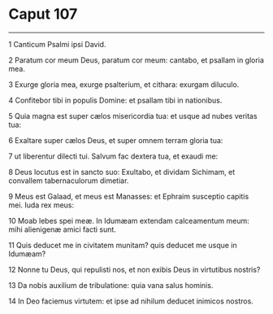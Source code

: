 # Caput 107

***

1 Canticum Psalmi ipsi David.

2 Paratum cor meum Deus, paratum cor meum: cantabo, et psallam in gloria mea.

3 Exurge gloria mea, exurge psalterium, et cithara: exurgam diluculo.

4 Confitebor tibi in populis Domine: et psallam tibi in nationibus.

5 Quia magna est super cælos misericordia tua: et usque ad nubes veritas tua:

6 Exaltare super cælos Deus, et super omnem terram gloria tua:

7 ut liberentur dilecti tui. Salvum fac dextera tua, et exaudi me:

8 Deus locutus est in sancto suo: Exultabo, et dividam Sichimam, et convallem tabernaculorum dimetiar.

9 Meus est Galaad, et meus est Manasses: et Ephraim susceptio capitis mei. Iuda rex meus:

10 Moab lebes spei meæ. In Idumæam extendam calceamentum meum: mihi alienigenæ amici facti sunt.

11 Quis deducet me in civitatem munitam? quis deducet me usque in Idumæam?

12 Nonne tu Deus, qui repulisti nos, et non exibis Deus in virtutibus nostris?

13 Da nobis auxilium de tribulatione: quia vana salus hominis.

14 In Deo faciemus virtutem: et ipse ad nihilum deducet inimicos nostros.

